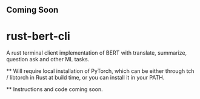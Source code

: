 ## Coming Soon

# rust-bert-cli
A rust terminal client implementation of BERT with translate, summarize, question ask and other ML tasks. 

** Will require local installation of PyTorch, which can be either through tch / libtorch in Rust at build time, or you can install it in your PATH.

** Instructions and code coming soon.
